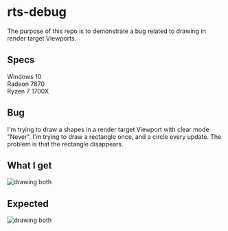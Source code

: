 # rts-debug

The purpose of this repo is to demonstrate a bug related to drawing in render target Viewports.

## Specs
Windows 10  
Radeon 7870  
Ryzen 7 1700X  

## Bug

I'm trying to draw a shapes in a render target Viewport with clear mode "Never". I'm trying to draw a rectangle once, and a circle every update. The problem is that the rectangle disappears.

## What I get

![drawing both](https://i.imgur.com/eaJGEj2.png)

## Expected

![drawing both](https://i.imgur.com/PELRr8d.png)
